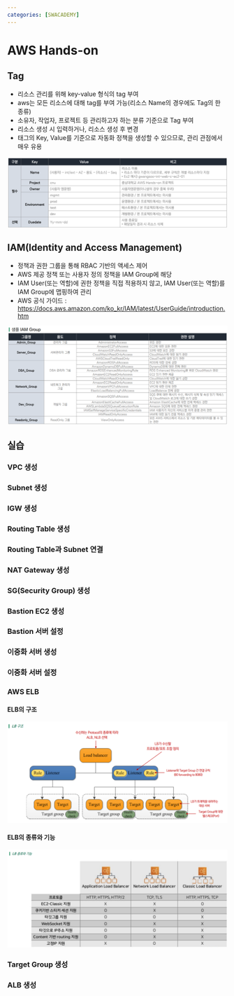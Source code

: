 ```yaml
---
categories: [SWACADEMY]
---
```


# AWS Hands-on

## Tag

- 리소스 관리를 위해 key-value 형식의 tag 부여
- aws는 모든 리소스에 대해 tag를 부여 가능(리소스 Name의 경우에도 Tag의 한 종류)
- 소유자, 작업자, 프로젝트 등 관리하고자 하는 분류 기준으로 Tag 부여
- 리소스 생성 시 입력하거나, 리소스 생성 후 변경
- 태그의 Key, Value를 기준으로 자동화 정책을 생성할 수 있으므로, 관리 관점에서 매우 유용

![Tag](/assets/images/2023/03/24/img.png)

## IAM(Identity and Access Management)

- 정책과 권한 그룹을 통해 RBAC 기반의 액세스 제어
- AWS 제공 정책 또는 사용자 정의 정책을 IAM Group에 해당
- IAM User(또는 역할)에 권한 정책을 직접 적용하지 않고, IAM User(또는 역할)를 IAM Group에 맵핑하여 관리
- AWS 공식 가이드 : https://docs.aws.amazon.com/ko_kr/IAM/latest/UserGuide/introduction.htm

![IAM](/assets/images/2023/03/24/img_1.png)

## 실습

### VPC 생성

### Subnet 생성

### IGW 생성

### Routing Table 생성

### Routing Table과 Subnet 연결

### NAT Gateway 생성

### SG(Security Group) 생성

### Bastion EC2 생성

### Bastion 서버 설정

### 이중화 서버 생성

### 이중화 서버 설정

### AWS ELB

#### ELB의 구조

![ELB1](/assets/images/2023/03/24/img_2.png)

#### ELB의 종류와 기능

![ELB2](/assets/images/2023/03/24/img_3.png)

### Target Group 생성

### ALB 생성
